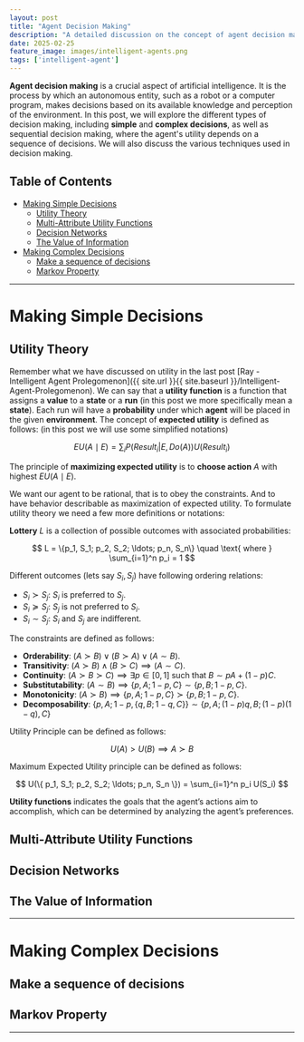 ```yaml
---
layout: post
title: "Agent Decision Making"
description: "A detailed discussion on the concept of agent decision making"
date: 2025-02-25
feature_image: images/intelligent-agents.png
tags: ['intelligent-agent']
---
```


**Agent decision making** is a crucial aspect of artificial intelligence. It is the process by which an autonomous entity, such as a robot or a computer program, makes decisions based on its available knowledge and perception of the environment. In this post, we will explore the different types of decision making, including **simple** and **complex decisions**, as well as sequential decision making, where the agent's utility depends on a sequence of decisions. We will also discuss the various techniques used in decision making.

<!--more-->

## Table of Contents

- [Making Simple Decisions](#making-simple-decisions)
  - [Utility Theory](#utility-theory)
  - [Multi-Attribute Utility Functions](#multi-attribute-utility-functions)
  - [Decision Networks](#decision-networks)
  - [The Value of Information](#the-value-of-information)
- [Making Complex Decisions](#making-complex-decisions)
  - [Make a sequence of decisions](#make-a-sequence-of-decisions)
  - [Markov Property](#markov-property)

---

# Making Simple Decisions

## Utility Theory

Remember what we have discussed on utility in the last post [Ray - Intelligent Agent Prolegomenon]({{ site.url }}{{ site.baseurl }}/Intelligent-Agent-Prolegomenon). We can say that a **utility function** is a function that assigns a **value** to a **state** or a **run** (in this post we more specifically mean a **state**). Each run will have a **probability** under which **agent** will be placed in the given **environment**. The concept of **expected utility** is defined as follows: (in this post we will use some simplified notations)

$$  
    EU(A \mid E) = \sum_{i} P(Result_i | E, Do(A)) U(Result_i)
$$

The principle of **maximizing expected utility** is to **choose action** $A$ with highest $EU(A \mid E)$.

We want our agent to be rational, that is to obey the constraints. And to have behavior describable as maximization of expected utility. To formulate utility theory we need a few more definitions or notations:

**Lottery** $L$ is a collection of possible outcomes with associated probabilities:

$$
    L = \{p_1, S_1; p_2, S_2; \ldots; p_n, S_n\} \quad \text{ where } \sum_{i=1}^n p_i = 1
$$

Different outcomes (lets say $S_i, S_j$) have following ordering relations:

- $S_i \succ S_j$: $S_i$ is preferred to $S_j$.
- $S_i \succeq S_j$: $S_j$ is not preferred to $S_i$.
- $S_i \sim S_j$: $S_i$ and $S_j$ are indifferent.

The constraints are defined as follows:

- **Orderability**: $(A \succ B) \vee (B \succ A) \vee (A \sim B)$.
- **Transitivity**: $(A \succ B) \land (B \succ C) \implies (A \sim C)$.
- **Continuity**: $(A \succ B \succ C) \implies \exists p \in [0,1] \text{ such that } B \sim pA + (1-p)C$.
- **Substitutability**: $(A \sim B) \implies \{p, A; 1-p, C\} \sim \{p, B; 1-p, C\}$.
- **Monotonicity**: $(A \succ B) \implies \{p, A; 1-p, C\} \succ \{p, B; 1-p, C\}$.
- **Decomposability**: $\{p, A; 1-p, \{ q, B; 1-q, C \} \} \sim \{ p, A; (1-p)q, B; (1-p)(1-q), C \}$

Utility Principle can be defined as follows:

$$
    U(A) > U(B) \implies A \succ B
$$

Maximum Expected Utility principle can be defined as follows:

$$
    U(\{ p_1, S_1; p_2, S_2; \ldots; p_n, S_n \}) = \sum_{i=1}^n p_i U(S_i)
$$

**Utility functions** indicates the goals that the agent’s actions aim to accomplish, which can be determined by analyzing the agent’s preferences.

## Multi-Attribute Utility Functions

## Decision Networks

## The Value of Information

---

# Making Complex Decisions

## Make a sequence of decisions

## Markov Property

---